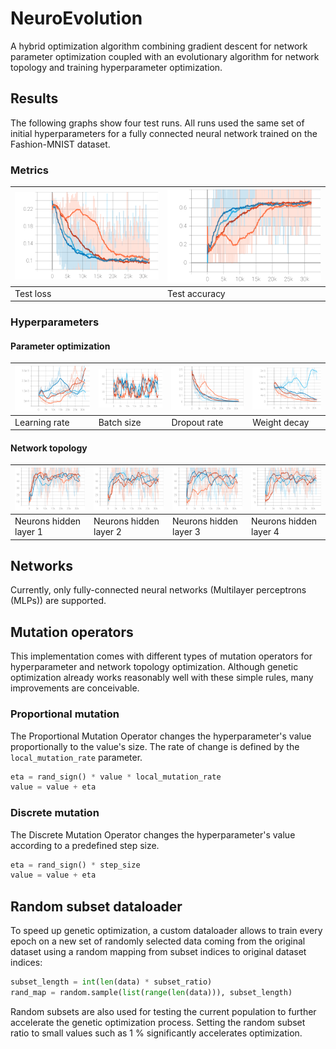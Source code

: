 # NeuroEvolution

A hybrid optimization algorithm combining gradient descent for network parameter optimization 
coupled with an evolutionary algorithm for network topology and training hyperparameter 
optimization.

## Results

The following graphs show four test runs. All runs used the same set of initial hyperparameters for
a fully connected neural network trained on the Fashion-MNIST dataset.

### Metrics
| <img src="docs/assets/time_series_test_loss.svg" width="420" /> | <img src="docs/assets/time_series_test_accuracy.svg" width="420" /> |
|-----------------------------------------------------------------|---------------------------------------------------------------------|
| Test loss                                                       | Test accuracy                                                       |

### Hyperparameters

#### Parameter optimization

| <img src="docs/assets/time_series_learning_rate.svg" width="420" /> | <img src="docs/assets/time_series_batch_size.svg" width="420" /> | <img src="docs/assets/time_series_dropout_rate.svg" width="420" /> | <img src="docs/assets/time_series_weight_decay.svg" width="420" /> |
|---------------------------------------------------------------------|------------------------------------------------------------------|---------------------------------------------------------------------|------------------------------------------------------------------|
| Learning rate                                                       | Batch size                                                       | Dropout rate                                                       | Weight decay                                                       |

#### Network topology

| <img src="docs/assets/time_series_network_layer_0_n_dims_hidden.svg" width="420" /> | <img src="docs/assets/time_series_network_layer_1_n_dims_hidden.svg" width="420" /> | <img src="docs/assets/time_series_network_layer_2_n_dims_hidden.svg" width="420" /> | <img src="docs/assets/time_series_network_layer_3_n_dims_hidden.svg" width="420" /> |
|---------------------------------------------------------------------|-------------------------------------------------------------------------------------|-------------------------------------------------------------------------------------|-------------------------------------------------------------------------------------|
| Neurons hidden layer 1                                                      | Neurons hidden layer 2                                                                      | Neurons hidden layer 3                                                                      | Neurons hidden layer 4                                                                      |

## Networks

Currently, only fully-connected neural networks (Multilayer perceptrons (MLPs)) are supported.

## Mutation operators

This implementation comes with different types of mutation operators for hyperparameter and network 
topology optimization. Although genetic optimization already works reasonably well with these simple 
rules, many improvements are conceivable.

### Proportional mutation

The Proportional Mutation Operator changes the hyperparameter's value proportionally to the value's
size. The rate of change is defined by the `local_mutation_rate` parameter.

```python
eta = rand_sign() * value * local_mutation_rate
value = value + eta
```

### Discrete mutation

The Discrete Mutation Operator changes the hyperparameter's value according to a predefined step
size.

```python
eta = rand_sign() * step_size
value = value + eta
```

## Random subset dataloader

To speed up genetic optimization, a custom dataloader allows to train every epoch on a new set of
randomly selected data coming from the original dataset using a random mapping from subset indices
to original dataset indices:

```python
subset_length = int(len(data) * subset_ratio)
rand_map = random.sample(list(range(len(data))), subset_length)
```

Random subsets are also used for testing the current population to further accelerate the genetic
optimization process. Setting the random subset ratio to small values such as 1 % significantly 
accelerates optimization.
